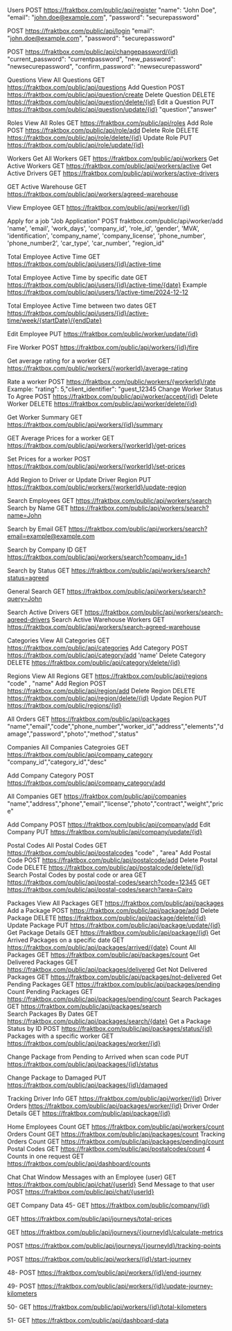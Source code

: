 
Users
POST https://fraktbox.com/public/api/register
 "name": "John Doe",
  "email": "john.doe@example.com",
  "password": "securepassword"

POST https://fraktbox.com/public/api/login
  "email": "john.doe@example.com",
  "password": "securepassword"

POST https://fraktbox.com/public/api/changepassword/{id}
"current_password": "currentpassword",
  "new_password": "newsecurepassword",
  "confirm_password": "newsecurepassword"

Questions
View All Questions
GET https://fraktbox.com/public/api/questions
Add Question
POST https://fraktbox.com/public/api/question/create
Delete Question
DELETE https://fraktbox.com/public/api/question/delete/{id}
Edit a Question
PUT https://fraktbox.com/public/api/question/update/{id}
"question","answer"

Roles
View All Roles
GET  https://fraktbox.com/public/api/roles
Add Role
POST  https://fraktbox.com/public/api/role/add 
Delete Role 
DELETE https://fraktbox.com/public/api/role/delete/{id}
Update Role
PUT https://fraktbox.com/public/api/role/update/{id}

Workers
Get All Workers
GET https://fraktbox.com/public/api/workers
Get Active Workers
GET  https://fraktbox.com/public/api/workers/active
Get Active Drivers
GET  https://fraktbox.com/public/api/workers/active-drivers

GET Active Warehouse
GET  https://fraktbox.com/public/api/workers/agreed-warehouse

View Employee
GET https://fraktbox.com/public/api/worker/{id}

Apply for a job "Job Application"
POST fraktbox.com/public/api/worker/add
        'name',
        'email',
        'work_days',
        'company_id',
        'role_id',
        'gender',
        'MVA',
        'identification',
        'company_name',
        'company_license',
        'phone_number',
        'phone_number2',
        'car_type',
        'car_number',
        "region_id"

Total Employee Active Time
GET https://fraktbox.com/public/api/users/{id}/active-time

Total Employee Active Time by specific date
GET https://fraktbox.com/public/api/users/{id}/active-time/{date}
Example https://fraktbox.com/public/api/users/1/active-time/2024-12-12

Total Employee Active Time between two dates
GET https://fraktbox.com/public/api/users/{id}/active-time/week/{startDate}/{endDate}

Edit Employee
PUT https://fraktbox.com/public/worker/update/{id}

Fire Worker
POST https://fraktbox.com/public/api/workers/{id}/fire

Get average rating for a worker
GET https://fraktbox.com/public/workers/{workerId}/average-rating

Rate a worker
POST https://fraktbox.com/public/workers/{workerId}/rate
  Example:
  "rating": 5,"client_identifier": "guest_12345
Change Worker Status To Agree 
POST      https://fraktbox.com/public/api/worker/accept/{id}
Delete Worker
DELETE    https://fraktbox.com/public/api/worker/delete/{id}

Get Worker Summary
GET  https://fraktbox.com/public/api/workers/{id}/summary

GET Average Prices for a worker
GET https://fraktbox.com/public/api/workers/{workerId}/get-prices 
  
Set Prices for a worker
POST  https://fraktbox.com/public/api/workers/{workerId}/set-prices

Add Region to Driver or Update Driver Region
PUT https://fraktbox.com/public/workers/{workerId}/update-region

Search Employees
GET https://fraktbox.com/public/api/workers/search
Search by Name
GET https://fraktbox.com/public/api/workers/search?name=John

Search by Email
GET https://fraktbox.com/public/api/workers/search?email=example@example.com

 Search by Company ID
GET https://fraktbox.com/public/api/workers/search?company_id=1

 Search by Status
GET https://fraktbox.com/public/api/workers/search?status=agreed

General Search
GET https://fraktbox.com/public/api/workers/search?query=John

Search Active Drivers
GET https://fraktbox.com/public/api/workers/search-agreed-drivers
Search Active Warehouse Workers
GET  https://fraktbox.com/public/api/workers/search-agreed-warehouse

Categories
View All Categories
GET  https://fraktbox.com/public/api/categories
Add Category
POST https://fraktbox.com/public/api/category/add
	'name'
Delete Category
DELETE  https://fraktbox.com/public/api/category/delete/{id}


Regions
View All Regions
GET https://fraktbox.com/public/api/regions
   "code" , "name"
Add Region
POST https://fraktbox.com/public/api/region/add
Delete Region
DELETE https://fraktbox.com/public/api/region/delete/{id}
Update Region
PUT https://fraktbox.com/public/regions/{id}


All Orders
GET https://fraktbox.com/public/api/packages
"name","email","code","phone_number","worker_id","address","elements","damage","password","photo","method","status"

Companies
All Companies Categroies
GET https://fraktbox.com/public/api/company_category
"company_id","category_id","desc"

Add Company Category
POST  https://fraktbox.com/public/api/company_category/add

All Companies
GET https://fraktbox.com/public/api/companies
 "name","address","phone","email","license","photo","contract","weight","price"

Add Company
POST https://fraktbox.com/public/api/company/add
Edit Company
PUT  https://fraktbox.com/public/api/company/update/{id}


Postal Codes
All Postal Codes
GET https://fraktbox.com/public/api/postalcodes
  "code" , "area"
Add Postal Code
POST https://fraktbox.com/public/api/postalcode/add
Delete Postal Code
DELETE https://fraktbox.com/public/api/postalcode/delete/{id}
Search Postal Codes by postal code or area
GET https://fraktbox.com/public/api/postal-codes/search?code=12345
GET https://fraktbox.com/public/api/postal-codes/search?area=Cairo


Packages
View All Packages
GET https://fraktbox.com/public/api/packages
Add a Package
POST  https://fraktbox.com/public/api/package/add
Delete Package
DELETE https://fraktbox.com/public/api/package/delete/{id}
Update Package
PUT  https://fraktbox.com/public/api/package/update/{id}
Get Package Details
GET  https://fraktbox.com/public/api/package/{id}
Get Arrived Packages on a specific date
GET  https://fraktbox.com/public/api/packages/arrived/{date} 
Count All Packages
GET  https://fraktbox.com/public/api/packages/count
Get Delivered Packages
GET  https://fraktbox.com/public/api/packages/delivered
Get Not Delivered Packages
GET https://fraktbox.com/public/api/packages/not-delivered
Get Pending Packages
GET  https://fraktbox.com/public/api/packages/pending  
Count Pending Packages
GET  https://fraktbox.com/public/api/packages/pending/count
Search Packages
GET  https://fraktbox.com/public/api/packages/search  
Search Packages By Dates
GET  https://fraktbox.com/public/api/packages/search/{date}
Get a Package Status by ID
POST  https://fraktbox.com/public/api/packages/status/{id}
Packages with a specific worker
GET  https://fraktbox.com/public/api/packages/worker/{id}

Change Package from Pending to Arrived when scan code
PUT https://fraktbox.com/public/api/packages/{id}/status

Change Package to Damaged 
PUT https://fraktbox.com/public/api/packages/{id}/damaged


Tracking
Driver Info
GET https://fraktbox.com/public/api/worker/{id}
Driver Orders
https://fraktbox.com/public/api/packages/worker/{id}
Driver Order Details
GET https://fraktbox.com/public/api/package/{id}


Home
Employees Count
GET https://fraktbox.com/public/api/workers/count
Orders Count
GET https://fraktbox.com/public/api/packages/count
Tracking Orders Count
GET https://fraktbox.com/public/api/packages/pending/count
Postal Codes
GET https://fraktbox.com/public/api/postalcodes/count
4 Counts in one request
GET  https://fraktbox.com/public/api/dashboard/counts

Chat
Chat Window Messages with an Employee (user)
GET https://fraktbox.com/public/api/chat/{userId}
Send Message to that user
POST https://fraktbox.com/public/api/chat/{userId}

GET Company Data
45- GET https://fraktbox.com/public/company/{id}


<!-- 16-1-2025 -->


<!-- Start and End Journey -->
<!-- Total Prices -->
GET  https://fraktbox.com/public/api/journeys/total-prices
<!--Get total Kilometers & mins. -->
GET https://fraktbox.com/public/api/journeys/{journeyId}/calculate-metrics
<!-- POST tracking Point latitude & longtute every period of time -->
POST https://fraktbox.com/public/api/journeys/{journeyId}/tracking-points
<!-- Start Journey -->
POST https://fraktbox.com/public/api/workers/{id}/start-journey
<!-- End Journey -->
48- POST https://fraktbox.com/public/api/workers/{id}/end-journey
<!-- Update Kilometers -->
49- POST https://fraktbox.com/public/api/workers/{id}/update-journey-kilometers

<!-- Calculate Total Kilometers for a worker -->
50- GET https://fraktbox.com/public/api/workers/{id}/total-kilometers

<!-- 18-1-2025 -->
<!-- Orders All in One Endpoint -->
51- GET https://fraktbox.com/public/api/dashboard-data

